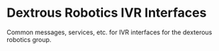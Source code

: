 # Dextrous Robotics IVR Interfaces

Common messages, services, etc. for IVR interfaces for the dexterous robotics group.
